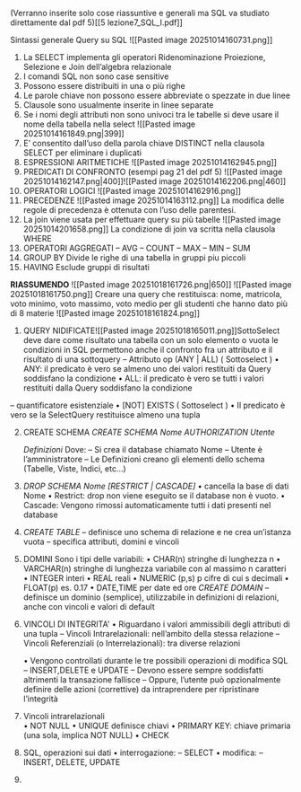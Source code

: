 (Verranno inserite solo cose riassuntive e generali ma SQL va studiato direttamente dal pdf 5)[[5 lezione7_SQL_I.pdf]]

Sintassi generale Query su SQL 
![[Pasted image 20251014160731.png]]


1) La SELECT implementa gli operatori Ridenominazione Proiezione, Selezione e Join dell’algebra relazionale
2) I comandi SQL non sono case sensitive
3) Possono essere distribuiti in una o più righe
4) Le parole chiave non possono essere abbreviate o spezzate in due linee
5) Clausole sono usualmente inserite in linee separate
6) Se i nomi degli attributi non sono univoci tra le tabelle si deve usare il nome della tabella nella select
   ![[Pasted image 20251014161849.png|399]]
7) E’ consentito dall’uso della parola chiave DISTINCT nella clausola SELECT per eliminare i duplicati
8) ESPRESSIONI ARITMETICHE
   ![[Pasted image 20251014162945.png]]
9) PREDICATI DI CONFRONTO (esempi pag 21 del pdf 5)
   ![[Pasted image 20251014162147.png|400]]![[Pasted image 20251014162206.png|460]]
10) OPERATORI LOGICI
   ![[Pasted image 20251014162916.png]]
11) PRECEDENZE
    ![[Pasted image 20251014163112.png]]
    La modifica delle regole di precedenza è ottenuta con l’uso delle parentesi.
12) La join viene usata per effettuare query su più tabelle
    ![[Pasted image 20251014201658.png]]
    La condizione di join va scritta nella clausola WHERE
13) OPERATORI AGGREGATI
    – AVG – COUNT – MAX – MIN – SUM
14) GROUP BY
    Divide le righe di una tabella in gruppi piu piccoli
15) HAVING
    Esclude gruppi di risultati

**RIASSUMENDO**
![[Pasted image 20251018161726.png|650]]
![[Pasted image 20251018161750.png]]
Creare una query che restituisca:
nome, matricola, voto minimo, voto massimo, voto medio per gli studenti che hanno dato più di 8 materie
![[Pasted image 20251018161824.png]]
 
 
 1) QUERY NIDIFICATE![[Pasted image 20251018165011.png]]SottoSelect deve dare come risultato una tabella con un solo elemento o vuota
le condizioni in SQL permettono anche il confronto fra un attributo e il risultato di una sottoquery 
– Attributo op (ANY | ALL) ( Sottoselect ) 
• ANY: il predicato è vero se almeno uno dei valori restituiti da Query soddisfano la condizione 
• ALL: il predicato è vero se tutti i valori restituiti dalla Query soddisfano la condizione 

– quantificatore esistenziale 
• [NOT] EXISTS ( Sottoselect ) 
• Il predicato è vero se la SelectQuery restituisce almeno una tupla


2) CREATE SCHEMA 
   *CREATE SCHEMA Nome AUTHORIZATION Utente* 
   
   *Definizioni*
 Dove:
  – Si crea il database chiamato Nome 
  – Utente è l’amministratore 
 – Le Definizioni creano gli elementi dello schema (Tabelle, Viste, Indici, etc…)

3) *DROP SCHEMA Nome [RESTRICT | CASCADE]*
   • cancella la base di dati Nome 
   • Restrict: drop non viene eseguito se il database non è vuoto. 
   • Cascade: Vengono rimossi automaticamente tutti i dati presenti nel database

4) *CREATE TABLE*
   – definisce uno schema di relazione e ne crea un’istanza vuota 
   – specifica attributi, domini e vincoli
5) DOMINI
   Sono i tipi delle variabili:
   • CHAR(n) stringhe di lunghezza n 
   • VARCHAR(n) stringhe di lunghezza variabile con al massimo n caratteri 
   • INTEGER interi 
   • REAL reali 
   • NUMERIC (p,s) p cifre di cui s decimali 
   • FLOAT(p) es. 0.17 
   • DATE,TIME per date ed ore
   *CREATE DOMAIN*
   – definisce un dominio (semplice), utilizzabile in definizioni di relazioni, anche con vincoli e valori di default 

6) VINCOLI DI INTEGRITA'
   • Riguardano i valori ammissibili degli attributi di una tupla 
   – Vincoli Intrarelazionali: nell’ambito della stessa relazione 
   – Vincoli Referenziali (o Interrelazionali): tra diverse relazioni 
   
   • Vengono controllati durante le tre possibili operazioni di modifica SQL 
   – INSERT,DELETE e UPDATE 
   – Devono essere sempre soddisfatti altrimenti la transazione fallisce 
   – Oppure, l’utente può opzionalmente definire delle azioni (correttive) da intraprendere per ripristinare l’integrità
   
7) Vincoli intrarelazionali    
   • NOT NULL 
   • UNIQUE definisce chiavi 
   • PRIMARY KEY: chiave primaria (una sola, implica NOT NULL) 
   • CHECK

8) SQL, operazioni sui dati
   • interrogazione: – SELECT 
   • modifica: – INSERT, DELETE, UPDATE
9) 



